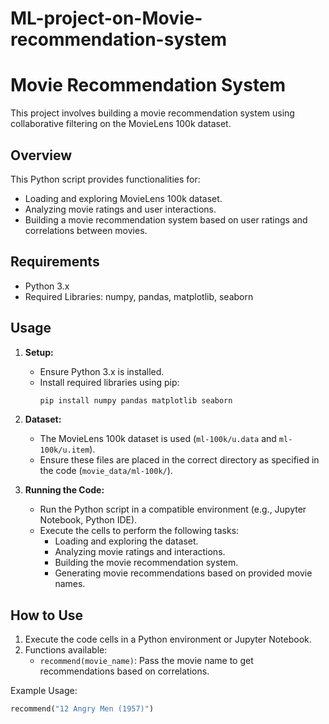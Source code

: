 # ML-project-on-Movie-recommendation-system
# Movie Recommendation System

This project involves building a movie recommendation system using collaborative filtering on the MovieLens 100k dataset.

## Overview

This Python script provides functionalities for:

- Loading and exploring MovieLens 100k dataset.
- Analyzing movie ratings and user interactions.
- Building a movie recommendation system based on user ratings and correlations between movies.

## Requirements

- Python 3.x
- Required Libraries: numpy, pandas, matplotlib, seaborn

## Usage

1. **Setup:**

    - Ensure Python 3.x is installed.
    - Install required libraries using pip:
        ```bash
        pip install numpy pandas matplotlib seaborn
        ```

2. **Dataset:**

    - The MovieLens 100k dataset is used (`ml-100k/u.data` and `ml-100k/u.item`).
    - Ensure these files are placed in the correct directory as specified in the code (`movie_data/ml-100k/`).

3. **Running the Code:**

    - Run the Python script in a compatible environment (e.g., Jupyter Notebook, Python IDE).
    - Execute the cells to perform the following tasks:
        - Loading and exploring the dataset.
        - Analyzing movie ratings and interactions.
        - Building the movie recommendation system.
        - Generating movie recommendations based on provided movie names.

## How to Use

1. Execute the code cells in a Python environment or Jupyter Notebook.
2. Functions available:
    - `recommend(movie_name)`: Pass the movie name to get recommendations based on correlations.

Example Usage:
```python
recommend("12 Angry Men (1957)")
